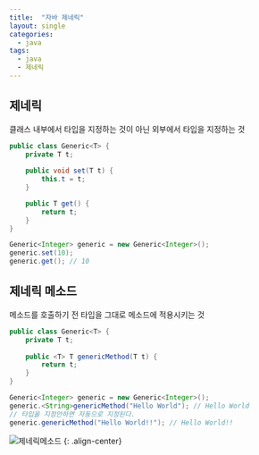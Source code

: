 ```yaml
---
title:  "자바 제네릭"
layout: single
categories:
  - java
tags:
  - java
  - 제네릭
---
```


## 제네릭
클래스 내부에서 타입을 지정하는 것이 아닌 외부에서 타입을 지정하는 것

```java
public class Generic<T> {
    private T t;
    
    public void set(T t) {
        this.t = t;
    }

    public T get() {
        return t;
    }
}

Generic<Integer> generic = new Generic<Integer>();
generic.set(10);
generic.get(); // 10
```

## 제네릭 메소드
메소드를 호출하기 전 타입을 그대로 메소드에 적용시키는 것

```java
public class Generic<T> {
    private T t;
    
    public <T> T genericMethod(T t) {
        return t;
    }
}

Generic<Integer> generic = new Generic<Integer>();
generic.<String>genericMethod("Hello World"); // Hello World
// 타입을 지정안하면 자동으로 지정된다.
generic.genericMethod("Hello World!!"); // Hello World!! 
```

![제네릭메소드](https://github.com/user-attachments/assets/61fd331c-e6fe-4876-96df-192f0146e1b2)
{: .align-center}
